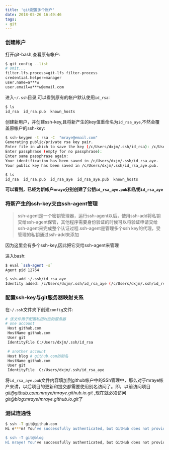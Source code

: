 ```yaml
---
title: 'git配置多个账户'
date: 2018-05-26 16:49:46
tags:
- git
---
```




### 创建帐户


打开git-bash,查看原有帐户:  

```bash
$ git config --list
# omit...
filter.lfs.process=git-lfs filter-process
credential.helper=manager
user.name=a***w
user.email=a***w@email.com
```

进入`~/.ssh`目录,可以看到原有的帐户默认使用`id_rsa`:  

```bash
$ ls
id_rsa  id_rsa.pub  known_hosts
```
<!-- more -->
创建新用户，并创建ssh-key,且将新产生的key值重命名为`id_rsa_aye`,不然会覆盖原帐户的ssh-key:  

```bash
$ ssh-keygen -t rsa -C  "mraye@email.com"
Generating public/private rsa key pair.
Enter file in which to save the key (/c/Users/dxjm/.ssh/id_rsa): /c/Users/dxjm/.ssh/id_rsa_aye
Enter passphrase (empty for no passphrase):
Enter same passphrase again:
Your identification has been saved in /c/Users/dxjm/.ssh/id_rsa_aye.
Your public key has been saved in /c/Users/dxjm/.ssh/id_rsa_aye.pub.

$ ls
id_rsa  id_rsa.pub  id_rsa_aye  id_rsa_aye.pub  known_hosts
```

**可以看到，已经为新帐户`mraye`分别创建了公钥`id_rsa_aye.pub`和私钥`id_rsa_aye`**



### 将新产生的ssh-key交由ssh-agent管理

> ssh-agent是一个密钥管理器，运行ssh-agent以后，使用ssh-add将私钥交给ssh-agent保管，其他程序需要身份验证的时候可以将验证申请交给ssh-agent来完成整个认证过程.ssh-agent是管理多个ssh key的代理，受管理的私钥通过ssh-add来添加


因为这里会有多个ssh-key,因此把它交给ssh-agent来管理

进入bash:  

```bash
$ eval `ssh-agent -s`
Agent pid 12764

$ ssh-add ~/.ssh/id_rsa_aye
Identity added: /c/Users/dxjm/.ssh/id_rsa_aye (/c/Users/dxjm/.ssh/id_rsa_aye)
```

### 配置ssh-key与git服务器映射关系

在`~/.ssh`文件夹下创建`config`文件:  

```bash
# 该文件用于配置私钥对应的服务器
# one account
 Host github.com
 HostName github.com
 User git
 IdentityFile C:/Users/dxjm/.ssh/id_rsa

 # another account
 Host blog # github.com的别名
 HostName github.com
 User git
 IdentityFile  C:/Users/dxjm/.ssh/id_rsa_aye
```

将`id_rsa_aye.pub`文件内容填加到github帐户中的SSh管理中，那么对于mraye帐户来讲，以后项目的更新和提交都需要使用别名访问了。即，以前访问项目*git@github.com:mraye/mraye.github.io.git* ,现在就必须访问*git@blog:mraye/mraye.github.io.git*了

### 测试连通性


```bash
$ ssh -T git@github.com
Hi e***m! You've successfully authenticated, but GitHub does not provide shell access.

$ ssh -T git@blog
Hi mraye! You've successfully authenticated, but GitHub does not provide shell access.

```
